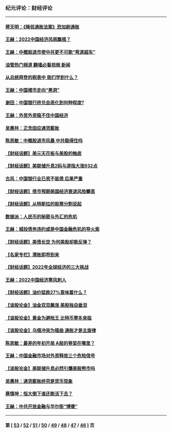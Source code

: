 ### 纪元评论：财经评论
---
#### [蒋天明：《降低通胀法案》恐加剧通胀](../../pages/nsc1026/n13806996.md?10280330) 
#### [王赫：2022中国经济风雨飘摇？](../../pages/nsc1026/n13803207.md?10280330) 
#### [王赫：中概股退市使中共更不可能“弯道超车”](../../pages/nsc1026/n13802858.md?10280330) 
#### [油管热门频道 翻墙必看视频 新闻](ok?10280330)
#### [从总统拜登的税表中 我们学到什么？](../../pages/nsc1026/n13773081.md?10280330) 
#### [王赫：中国楼市走向“黑洞”](../../pages/nsc1026/n13770647.md?10280330) 
#### [谢田：中国银行挤兑会恶化到何种程度?](../../pages/nsc1026/n13766965.md?10280330) 
#### [王赫：外贸外资稳不住中国经济](../../pages/nsc1026/n13753933.md?10280330) 
#### [吴惠林：正念因应通货膨胀](../../pages/nsc1026/n13750350.md?10280330) 
#### [陈思敏：中概股退市风暴 中共稳得住吗](../../pages/nsc1026/n13738978.md?10280330) 
#### [【财经话题】美元天花板与美股的触底](../../pages/nsc1026/n13736495.md?10280330) 
#### [【财经话题】美联储升息2码与道指大涨932点](../../pages/nsc1026/n13727377.md?10280330) 
#### [古风：中国银行业已资不抵债 后果严重](../../pages/nsc1026/n13726111.md?10280330) 
#### [【财经话题】债市预期美国经济衰退风险攀高](../../pages/nsc1026/n13698043.md?10280330) 
#### [【财经话题】从特斯拉的股票分割说起](../../pages/nsc1026/n13679733.md?10280330) 
#### [数据派：人民币的秘密与外汇的危机](../../pages/nsc1026/n13667092.md?10280330) 
#### [王赫：城投债务违约或是中国金融危机的导火索](../../pages/nsc1026/n13665322.md?10280330) 
#### [【财经话题】美债长空 为何美股却能反弹？](../../pages/nsc1026/n13665895.md?10280330) 
#### [【名家专栏】滞胀即将到来](../../pages/nsc1026/n13658171.md?10280330) 
#### [【财经话题】2022年全球经济的三大挑战](../../pages/nsc1026/n13654423.md?10280330) 
#### [王赫：2022中国经济寒风刺人](../../pages/nsc1026/n13651403.md?10280330) 
#### [【财经话题】油价猛跌27%意味着什么？](../../pages/nsc1026/n13648767.md?10280330) 
#### [【谈股论金】油金双双飙涨 美股独自垂泪](../../pages/nsc1026/n13631742.md?10280330) 
#### [【谈股论金】黄金为避险王 比特币寒冬来临](../../pages/nsc1026/n13600406.md?10280330) 
#### [【谈股论金】乌俄冲突为插曲 通胀才是主旋律](../../pages/nsc1026/n13576797.md?10280330) 
#### [陈思敏：最差的年初开局 A股的脊梁在哪里？](../../pages/nsc1026/n13558359.md?10280330) 
#### [王赫：中国金融市场对外资释放三个危险信号](../../pages/nsc1026/n13546389.md?10280330) 
#### [【谈股论金】美联储升息必然引爆美股熊市吗](../../pages/nsc1026/n13519194.md?10280330) 
#### [吴惠林：通货膨胀终究是货币现象](../../pages/nsc1026/n13512979.md?10280330) 
#### [蔡慎坤：恒大倒下谁还能活下去？](../../pages/nsc1026/n13501831.md?10280330) 
#### [王赫：中共开放金融与华尔街“博傻”](../../pages/nsc1026/n13501138.md?10280330) 

---
#### 第 [ [53](./53.md?10280330) / [52](./52.md?10280330) / [51](./51.md?10280330) / [50](./50.md?10280330) / [49](./49.md?10280330) / [48](./48.md?10280330) / [47](./47.md?10280330) / [46](./46.md?10280330) ] 页
